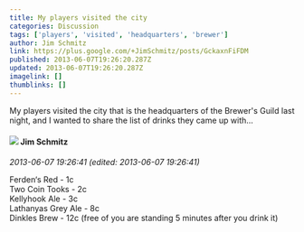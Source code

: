 ```yaml
---
title: My players visited the city
categories: Discussion
tags: ['players', 'visited', 'headquarters', 'brewer']
author: Jim Schmitz
link: https://plus.google.com/+JimSchmitz/posts/GckaxnFiFDM
published: 2013-06-07T19:26:20.287Z
updated: 2013-06-07T19:26:20.287Z
imagelink: []
thumblinks: []
---
```


My players visited the city that is the headquarters of the Brewer&#39;s Guild last night, and I wanted to share the list of drinks they came up with...
<div id='comment z13qit5blke4h5fmx22bzxlrzujedfo3c'>
  <h4><img src='{{site.baseurl}}//images/avatars/114235452637611058210_photo.jpg'> Jim Schmitz</h4>
      <p><cite>2013-06-07 19:26:41 (edited: 2013-06-07 19:26:41)</cite></p>
        <p>Ferden‘s Red - 1c<br />Two Coin Tooks - 2c<br />Kellyhook Ale - 3c<br />Lathanyas Grey Ale - 8c<br />Dinkles Brew - 12c (free of you are standing 5 minutes after you drink it)</p>
</div>
        